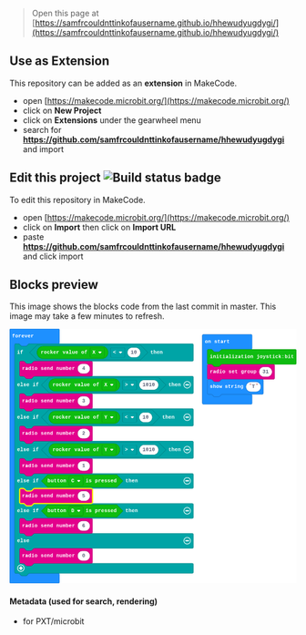 
> Open this page at [https://samfrcouldnttinkofausername.github.io/hhewudyugdygi/](https://samfrcouldnttinkofausername.github.io/hhewudyugdygi/)

## Use as Extension

This repository can be added as an **extension** in MakeCode.

* open [https://makecode.microbit.org/](https://makecode.microbit.org/)
* click on **New Project**
* click on **Extensions** under the gearwheel menu
* search for **https://github.com/samfrcouldnttinkofausername/hhewudyugdygi** and import

## Edit this project ![Build status badge](https://github.com/samfrcouldnttinkofausername/hhewudyugdygi/workflows/MakeCode/badge.svg)

To edit this repository in MakeCode.

* open [https://makecode.microbit.org/](https://makecode.microbit.org/)
* click on **Import** then click on **Import URL**
* paste **https://github.com/samfrcouldnttinkofausername/hhewudyugdygi** and click import

## Blocks preview

This image shows the blocks code from the last commit in master.
This image may take a few minutes to refresh.

![A rendered view of the blocks](https://github.com/samfrcouldnttinkofausername/hhewudyugdygi/raw/master/.github/makecode/blocks.png)

#### Metadata (used for search, rendering)

* for PXT/microbit
<script src="https://makecode.com/gh-pages-embed.js"></script><script>makeCodeRender("{{ site.makecode.home_url }}", "{{ site.github.owner_name }}/{{ site.github.repository_name }}");</script>

